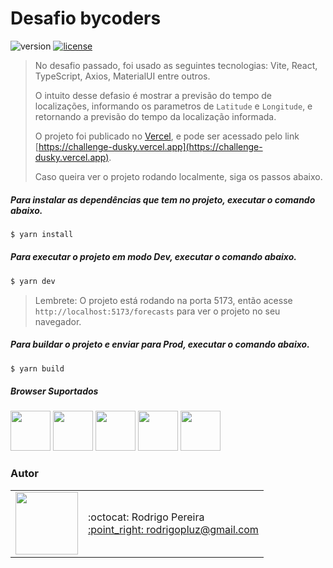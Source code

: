 # Desafio bycoders

![version](https://img.shields.io/badge/version-1.0.0-blue.svg) [![license](https://img.shields.io/apm/l/vim-mode.svg)](LICENSE)

> No desafio passado, foi usado as seguintes tecnologias: Vite, React, TypeScript, Axios, MaterialUI entre outros.
>
> O intuito desse defasio é mostrar a previsão do tempo de localizações, informando os parametros de `Latitude` e `Longitude`, e retornando a previsão do tempo da localização informada.
>
> O projeto foi publicado no [Vercel](https://vercel.com/), e pode ser acessado pelo link [https://challenge-dusky.vercel.app](https://challenge-dusky.vercel.app).
>
> Caso queira ver o projeto rodando localmente, siga os passos abaixo.

##### Para instalar as dependências que tem no projeto, executar o comando abaixo.

```sh
$ yarn install
```

##### Para executar o projeto em modo Dev, executar o comando abaixo.

```sh
$ yarn dev
```

> Lembrete: O projeto está rodando na porta 5173, então acesse `http://localhost:5173/forecasts` para ver o projeto no seu navegador.

##### Para buildar o projeto e enviar para Prod, executar o comando abaixo.

```sh
$ yarn build
```

##### Browser Suportados

<img src="https://s3.amazonaws.com/creativetim_bucket/github/browser/chrome.png" width="64" height="64"> <img src="https://s3.amazonaws.com/creativetim_bucket/github/browser/firefox.png" width="64" height="64"> <img src="https://s3.amazonaws.com/creativetim_bucket/github/browser/edge.png" width="64" height="64"> <img src="https://s3.amazonaws.com/creativetim_bucket/github/browser/safari.png" width="64" height="64"> <img src="https://s3.amazonaws.com/creativetim_bucket/github/browser/opera.png" width="64" height="64">

### Autor

<table>
  <tr>
    <td>
      <img src="https://avatars2.githubusercontent.com/u/8739638?s=460&v=4" width="100">
    </td>
    <td>
      :octocat: Rodrigo Pereira<br />
      <a href="mailto:rodrigopluz@gmail.com">:point_right: rodrigopluz@gmail.com</a><br />
    </td>
  </tr>
</table>
